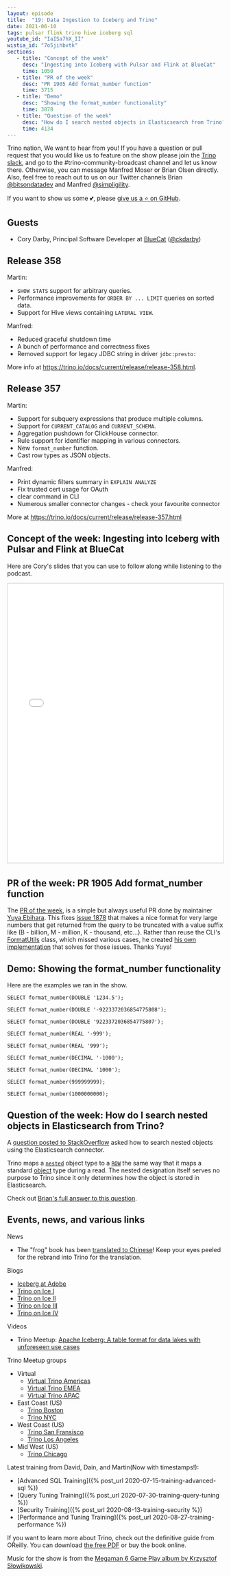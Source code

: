 ```yaml
---
layout: episode
title:  "19: Data Ingestion to Iceberg and Trino"
date: 2021-06-10
tags: pulsar flink trino hive iceberg sql
youtube_id: "IaISa7hX_II"
wistia_id: "7o5jihbvtk"
sections: 
   - title: "Concept of the week"
     desc: "Ingesting into Iceberg with Pulsar and Flink at BlueCat"
     time: 1050
   - title: "PR of the week"
     desc: "PR 1905 Add format_number function"
     time: 3715
   - title: "Demo"
     desc: "Showing the format_number functionality"
     time: 3878
   - title: "Question of the week"
     desc: "How do I search nested objects in Elasticsearch from Trino?"
     time: 4134
---
```


Trino nation, We want to hear from you! If you have a question or pull request 
that you would like us to feature on the show please join the 
[Trino slack](slack.html), and go to the \#trino-community-broadcast channel 
and let us know there. Otherwise, you can message Manfred Moser or Brian Olsen 
directly. Also, feel free to reach out to us on our Twitter channels Brian 
[@bitsondatadev](https://twitter.com/bitsondatadev) and Manfred 
[@simpligility](https://twitter.com/simpligility).

If you want to show us some 💕, please [give us a ⭐ on GitHub](/star).

## Guests
 * Cory Darby, Principal Software Developer at [BlueCat](https://bluecatnetworks.com/)
 ([@ckdarby](https://twitter.com/ckdarby))
 
## Release 358

Martin:
  - `SHOW STATS` support for arbitrary queries.
  - Performance improvements for `ORDER BY ... LIMIT` queries on sorted data.
  - Support for Hive views containing `LATERAL VIEW`.
  
Manfred:
  - Reduced graceful shutdown time
  - A bunch of performance and correctness fixes
  - Removed support for legacy JDBC string in driver `jdbc:presto:`
 
More info at <https://trino.io/docs/current/release/release-358.html>.
 
## Release 357

Martin:
  - Support for subquery expressions that produce multiple columns.
  - Support for `CURRENT_CATALOG` and `CURRENT_SCHEMA`.
  - Aggregation pushdown for ClickHouse connector.
  - Rule support for identifier mapping in various connectors.
  - New `format_number` function.
  - Cast row types as JSON objects.
  
Manfred:	

  - Print dynamic filters summary in `EXPLAIN ANALYZE`
  - Fix trusted cert usage for OAuth
  - clear command in CLI
  - Numerous smaller connector changes - check your favourite connector 
 
 More at <https://trino.io/docs/current/release/release-357.html>

## Concept of the week: Ingesting into Iceberg with Pulsar and Flink at BlueCat

Here are Cory's slides that you can use to follow along while listening to the 
podcast.

<p align="center">
<iframe src="//www.slideshare.net/slideshow/embed_code/key/5KsmZMJtSOoxFx"  
width="800" height="650" frameborder="0" marginwidth="0" marginheight="0" 
scrolling="no" style="border:1px solid #CCC; border-width:1px; 
margin-bottom:5px; max-width: 100%;" allowfullscreen> 
</iframe>
</p>

## PR of the week: PR 1905 Add format_number function

The
[PR of the week](https://github.com/trinodb/trino/pull/1905), is a simple but
always useful PR done by maintainer [Yuya Ebihara](https://twitter.com/ebyhr).
This fixes [issue 1878](https://github.com/trinodb/trino/issues/1878) that makes
a nice format for very large numbers that get returned from the query to be
truncated with a value suffix like (B - billion, M - million, K - thousand, 
etc...). Rather than reuse the CLI's 
[FormatUtils](https://github.com/trinodb/trino/blob/master/client/trino-cli/src/main/java/io/trino/cli/FormatUtils.java)
class, which missed various cases, he created 
[his own implementation](https://github.com/trinodb/trino/blob/master/core/trino-main/src/main/java/io/trino/operator/scalar/FormatNumberFunction.java) 
that solves
for those issues. Thanks Yuya!

## Demo: Showing the format_number functionality

Here are the examples we ran in the show.

```
SELECT format_number(DOUBLE '1234.5');

SELECT format_number(DOUBLE '-9223372036854775808');

SELECT format_number(DOUBLE '9223372036854775807');

SELECT format_number(REAL '-999');

SELECT format_number(REAL '999');

SELECT format_number(DECIMAL '-1000');

SELECT format_number(DECIMAL '1000');

SELECT format_number(999999999);

SELECT format_number(1000000000);
```

## Question of the week: How do I search nested objects in Elasticsearch from Trino?

A [question posted to StackOverflow](https://stackoverflow.com/questions/67667313) 
asked how to search nested objects using the Elasticsearch connector.

Trino maps a [`nested`](https://www.elastic.co/guide/en/elasticsearch/reference/current/nested.html) 
object type to a [`ROW`](https://trino.io/docs/current/language/types.html#row)
the same way that it maps a standard 
[object](https://www.elastic.co/guide/en/elasticsearch/reference/current/object.html) 
type during a read. The nested designation itself serves no purpose to Trino 
since it only determines how the object is stored in Elasticsearch.

Check out [Brian's full answer to this question](https://stackoverflow.com/a/67843697/2023810).

## Events, news, and various links

News
 - The "frog" book has been [translated to Chinese](https://item.jd.com/10028492426649.html)!
 Keep your eyes peeled for the rebrand into Trino for the translation.

Blogs
 - [Iceberg at Adobe](https://medium.com/adobetech/iceberg-at-adobe-88cf1950e866)
 - [Trino on Ice I](https://blog.starburst.io/trino-on-ice-i-a-gentle-introduction-to-iceberg)
 - [Trino on Ice II](https://blog.starburst.io/trino-on-ice-ii-in-place-table-evolution-and-cloud-compatibility-with-iceberg)
 - [Trino on Ice III](https://blog.starburst.io/trino-on-ice-iii-iceberg-concurrency-model-snapshots-and-the-iceberg-spec)
 - [Trino on Ice IV](https://blog.starburst.io/trino-on-ice-iv-deep-dive-into-iceberg-internals)

Videos
 - Trino Meetup: [Apache Iceberg: A table format for data lakes with unforeseen use cases](https://www.youtube.com/watch?v=ifXpOn0NJWk)

Trino Meetup groups
 - Virtual
   - [Virtual Trino Americas](https://www.meetup.com/trino-americas/)
   - [Virtual Trino EMEA](https://www.meetup.com/trino-emea/)
   - [Virtual Trino APAC](https://www.meetup.com/trino-apac/)
 - East Coast (US)
   - [Trino Boston](https://www.meetup.com/trino-boston/)
   - [Trino NYC](https://www.meetup.com/trino-nyc/)
 - West Coast (US)
   - [Trino San Fransisco](https://www.meetup.com/trino-san-francisco/)
   - [Trino Los Angeles](https://www.meetup.com/trino-los-angeles/)
 - Mid West (US)
   - [Trino Chicago](https://www.meetup.com/trino-chicago/)

Latest training from David, Dain, and Martin(Now with timestamps!):
 - [Advanced SQL Training]({% post_url 2020-07-15-training-advanced-sql %})
 - [Query Tuning Training]({% post_url 2020-07-30-training-query-tuning %})
 - [Security Training]({% post_url 2020-08-13-training-security %})
 - [Performance and Tuning Training]({% post_url 2020-08-27-training-performance %})

If you want to learn more about Trino, check out the definitive guide from 
OReilly. You can download 
[the free PDF](https://www.starburst.io/info/oreilly-trino-guide/) or 
buy the book online.

Music for the show is from the [Megaman 6 Game Play album by Krzysztof 
Słowikowski](https://krzysztofslowikowski.bandcamp.com/album/mega-man-6-gp).

